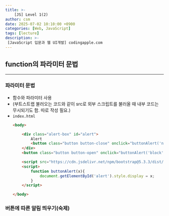 ```yaml
---
title: >-
    [JS] Level 1(2)
author: csm
date: 2025-07-02 10:10:00 +0900
categories: [Web, JavaScript]
tags: [lecture]
description: >-
 [JavaScript 입문과 웹 UI개발] codingapple.com
---
```


## function의 파라미터 문법
---
### 파라미터 문법
- 함수와 파라미터 사용
- (부트스트랩 불러오는 코드와 같이 src로 외부 스크립트를 불러올 때 내부 코드는 무시되기도 함. 따로 작성 필요.)
- `index.html`
    ```html
    <body>

        <div class="alert-box" id="alert">
            Alert
            <button class="button button-close" onclick="buttonAlert('none');"><i class="bi bi-x-lg"></i></button>
        </div>
        <button class="button button-open" onclick="buttonAlert('block');">Open</button>

        <script src="https://cdn.jsdelivr.net/npm/bootstrap@5.3.3/dist/js/bootstrap.bundle.min.js" integrity="sha384-YvpcrYf0tY3lHB60NNkmXc5s9fDVZLESaAA55NDzOxhy9GkcIdslK1eN7N6jIeHz" crossorigin="anonymous"></script>
        <script>
            function buttonAlert(x){
                document.getElementById('alert').style.display = x;
            }
        </script>

    </body>
    ```

### 버튼에 따른 알림 띄우기(숙제)

<script src="https://gist.github.com/choisunmi00/7c092e5157b355489c952e5486a6529b.js">dd</script>
